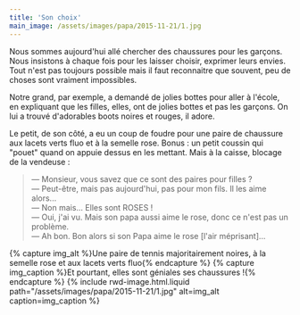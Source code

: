 ```yaml
---
title: 'Son choix'
main_image: /assets/images/papa/2015-11-21/1.jpg
---
```


Nous sommes aujourd'hui allé chercher des chaussures pour les garçons. Nous
insistons à chaque fois pour les laisser choisir, exprimer leurs envies. Tout
n'est pas toujours possible mais il faut reconnaitre que souvent, peu de choses
sont vraiment impossibles.

Notre grand, par exemple, a demandé de jolies bottes pour aller à l'école, en
expliquant que les filles, elles, ont de jolies bottes et pas les garçons. On
lui a trouvé d'adorables boots noires et rouges, il adore.

Le petit, de son côté, a eu un coup de foudre pour une paire de chaussure aux
lacets verts fluo et à la semelle rose. Bonus : un petit coussin qui "pouet"
quand on appuie dessus en les mettant. Mais à la caisse, blocage de la vendeuse
:

> — Monsieur, vous savez que ce sont des paires pour filles ?  
> — Peut-être, mais pas aujourd'hui, pas pour mon fils. Il les aime alors...  
> — Non mais... Elles sont ROSES !  
> — Oui, j'ai vu. Mais son papa aussi aime le rose, donc ce n'est pas un
> problème.  
> — Ah bon. Bon alors si son Papa aime le rose [l'air méprisant]...

{% capture img_alt %}Une paire de tennis majoritairement noires, à la semelle
rose et aux lacets verts fluo{% endcapture %} {% capture img_caption %}Et
pourtant, elles sont géniales ses chaussures !{% endcapture %}
{% include rwd-image.html.liquid
path="/assets/images/papa/2015-11-21/1.jpg"
alt=img_alt
caption=img_caption
%}
